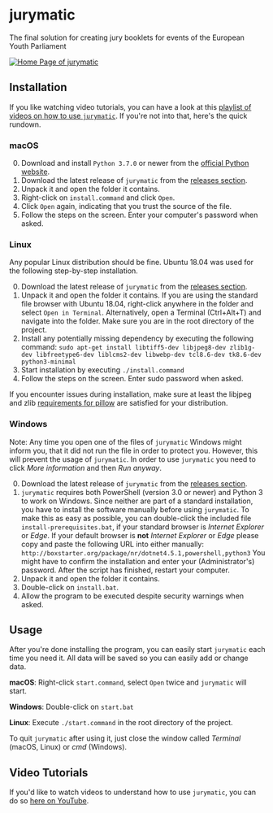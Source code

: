 # jurymatic
The final solution for creating jury booklets for events of the European Youth Parliament

[![Home Page of jurymatic](http://i.imgur.com/whWcu7O.png)](https://www.youtube.com/playlist?list=PLWqZWxSNRmk83SRJ2hx3tqCu2GrglyhFW)

## Installation
If you like watching video tutorials, you can have a look at this [playlist of videos on how to use `jurymatic`](https://www.youtube.com/playlist?list=PLWqZWxSNRmk83SRJ2hx3tqCu2GrglyhFW). If you're not into that, here's the quick rundown.

### macOS

0. Download and install `Python 3.7.0` or newer from the [official Python website](https://www.python.org/downloads/).
0. Download the latest release of `jurymatic` from the [releases section](https://github.com/wolfskaempf/jurymatic/releases).
0. Unpack it and open the folder it contains.
0. Right-click on `install.command` and click `Open`.
0. Click `Open` again, indicating that you trust the source of the file.
0. Follow the steps on the screen. Enter your computer's password when asked.

### Linux

Any popular Linux distribution should be fine. Ubuntu 18.04 was used for the following step-by-step installation.

0. Download the latest release of `jurymatic` from the [releases section](https://github.com/wolfskaempf/jurymatic/releases).
0. Unpack it and open the folder it contains. If you are using the standard file browser with Ubuntu 18.04, right-click anywhere in the folder and select `Open in Terminal`. Alternatively, open a Terminal (Ctrl+Alt+T) and navigate into the folder. Make sure you are in the root directory of the project.
0. Install any potentially missing dependency by executing the following command:
`sudo apt-get install libtiff5-dev libjpeg8-dev zlib1g-dev libfreetype6-dev liblcms2-dev libwebp-dev tcl8.6-dev tk8.6-dev python3-minimal`
0. Start installation by executing `./install.command`
0. Follow the steps on the screen. Enter sudo password when asked.

If you encounter issues during installation, make sure at least the libjpeg and zlib [requirements for pillow](http://pillow.readthedocs.io/en/3.0.x/installation.html) are satisfied for your distribution.

### Windows

Note: Any time you open one of the files of `jurymatic` Windows might inform you, that it did not run the file in order to protect you. However, this will prevent the usage of `jurymatic`. In order to use `jurymatic` you need to click _More information_ and then _Run anyway_.

0. Download the latest release of `jurymatic` from the [releases section](https://github.com/wolfskaempf/jurymatic/releases).
0. `jurymatic` requires both PowerShell (version 3.0 or newer) and Python 3 to work on Windows. Since neither are part of a standard installation, you have to install the software manually before using `jurymatic`. To make this as easy as possible, you can  double-click the included file `install-prerequisites.bat`, if your standard browser is _Internet Explorer_ or _Edge_. If your default browser is **not** _Internet Explorer_ or _Edge_ please copy and paste the following URL into either manually: `http://boxstarter.org/package/nr/dotnet4.5.1,powershell,python3` You might have to confirm the installation and enter your (Administrator's) password. After the script has finished, restart your computer.
0. Unpack it and open the folder it contains.
0. Double-click on `install.bat`.
0. Allow the program to be executed despite security warnings when asked.

## Usage

After you're done installing the program, you can easily start `jurymatic` each time you need it. All data will be saved so you can easily add or change data.

**macOS**: Right-click `start.command`, select `Open` twice and `jurymatic` will start.

**Windows**: Double-click on `start.bat`

**Linux**: Execute `./start.command` in the root directory of the project.

To quit `jurymatic` after using it, just close the window called _Terminal_ (macOS, Linux) or _cmd_ (Windows).

## Video Tutorials
If you'd like to watch videos to understand how to use `jurymatic`, you can do so [here on YouTube](https://www.youtube.com/playlist?list=PLWqZWxSNRmk83SRJ2hx3tqCu2GrglyhFW).
